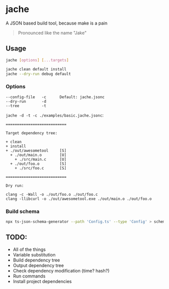 # jache

A JSON based build tool, because make is a pain

> Pronounced like the name "Jake"

## Usage

```sh
jache [options] [...targets]
```

```sh
jache clean default install
jache --dry-run debug default
```

### Options

```
--config-file   -c      Default: jache.jsonc
--dry-run       -d
--tree          -t
```

`jache -d -t -c ./examples/basic.jache.jsonc`:

```
===========================

Target dependency tree:

+ clean
+ install
+ ./out/awesometool     [S]
  + ./out/main.o        [U]
    + ./src/main.c      [U]
  + ./out/foo.o         [S]
    + ./src/foo.c       [S]

===========================

Dry run:

clang -c -Wall -o ./out/foo.o ./out/foo.c
clang -llibcurl -o ./out/awesometool.exe ./out/main.o ./out/foo.o

```

### Build schema

```sh
npx ts-json-schema-generator --path 'Config.ts' --type 'Config' > schema.json
```

## TODO:

- All of the things
- Variable substitution
- Build dependency tree
- Output dependency tree
- Check dependency modification (time? hash?)
- Run commands
- Install project dependencies
